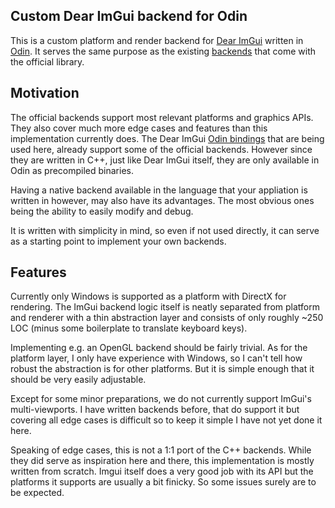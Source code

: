 ## Custom Dear ImGui backend for Odin

This is a custom platform and render backend for [Dear ImGui](https://github.com/ocornut/imgui) written in [Odin](https://odin-lang.org/). It serves the same purpose as the existing [backends](https://github.com/ocornut/imgui/tree/master/examples) that come with the official library.

## Motivation
The official backends support most relevant platforms and graphics APIs. They also cover much more edge cases and features than this implementation currently does. 
The Dear ImGui [Odin bindings](https://gitlab.com/L-4/odin-imgui) that are being used here, already support some of the official backends. However since they are written in C++, just like Dear ImGui itself, they are only available in Odin as precompiled binaries.

Having a native backend available in the language that your appliation is written in however, may also have its advantages. The most obvious ones being the ability to easily modify and debug.

It is written with simplicity in mind, so even if not used directly, it can serve as a starting point to implement your own backends.

## Features
Currently only Windows is supported as a platform with DirectX for rendering. The ImGui backend logic itself is neatly separated from platform and renderer with a thin abstraction layer and consists of only roughly ~250 LOC (minus some boilerplate to translate keyboard keys).

Implementing e.g. an OpenGL backend should be fairly trivial. As for the platform layer, I only have experience with Windows, so I can't tell how robust the abstraction is for other platforms. But it is simple enough that it should be very easily adjustable.

Except for some minor preparations, we do not currently support ImGui's multi-viewports. I have written backends before, that do support it but covering all edge cases is difficult so to keep it simple I have not yet done it here.

Speaking of edge cases, this is not a 1:1 port of the C++ backends. While they did serve as inspiration here and there, this implementation is mostly written from scratch. Imgui itself does a very good job with its API but the platforms it supports are usually a bit finicky. So some issues surely are to be expected.